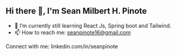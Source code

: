 ## Hi there 👋, I'm Sean Milbert H. Pinote

<!--
**seannpenn/seannpenn** is a ✨ _special_ ✨ repository because its `README.md` (this file) appears on your GitHub profile.

Here are some ideas to get you started:

- 🔭 I’m currently working on ...
- 🌱 I’m currently learning Vue JS, Vue Router & Python Djanggo
- 👯 I’m looking to collaborate on ...
- 🤔 I’m looking for help with ...
- 💬 Ask me about ...
- 📫 How to reach me: ...
- 😄 Pronouns: ...
- ⚡ Fun fact: ...
-->
- 🌱 I’m currently still learning React Js, Spring boot and Tailwind.
- 📫 How to reach me: seanpinote16@gmail.com


Connect with me:
linkedin.com/in/seanpinote
